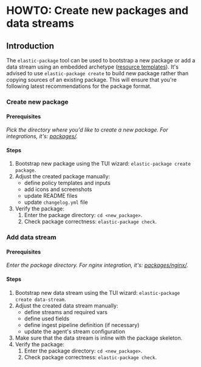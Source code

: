 # HOWTO: Create new packages and data streams

## Introduction

The `elastic-package` tool can be used to bootstrap a new package or add a data stream using an embedded archetype ([resource templates](https://github.com/elastic/elastic-package/tree/master/internal/packages/archetype)).
It's advised to use `elastic-package create` to build new package rather than copying sources of an existing package.
This will ensure that you're following latest recommendations for the package format.

### Create new package

#### Prerequisites

_Pick the directory where you'd like to create a new package. For integrations, it's: [packages/](https://github.com/elastic/integrations/tree/master/packages)._

#### Steps

1. Bootstrap new package using the TUI wizard: `elastic-package create package`.
2. Adjust the created package manually:
    * define policy templates and inputs
    * add icons and screenshots
    * update README files
    * update `changelog.yml` file
3. Verify the package:
    1. Enter the package directory: `cd <new_package>`.
    2. Check package correctness: `elastic-package check`.

### Add data stream

#### Prerequisites

_Enter the package directory. For nginx integration, it's: [packages/nginx/](https://github.com/elastic/integrations/tree/master/packages/nginx)._

#### Steps

1. Bootstrap new data stream using the TUI wizard: `elastic-package create data-stream`.
2. Adjust the created data stream manually:
    * define streams and required vars
    * define used fields
    * define ingest pipeline definition (if necessary)
    * update the agent's stream configuration
3. Make sure that the data stream is inline with the package skeleton.
4. Verify the package:
    1. Enter the package directory: `cd <new_package>`.
    2. Check package correctness: `elastic-package check`.
